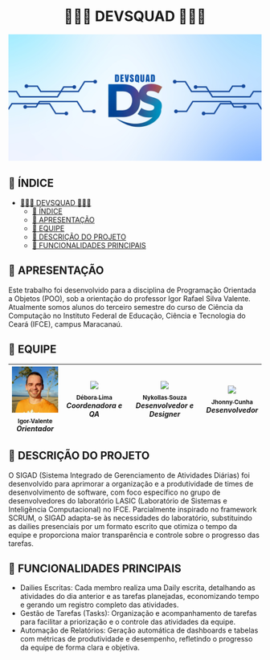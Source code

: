 
<div style="text-align: center;">

# 👩🏻‍💻 DEVSQUAD 👩🏻‍💻
<img title=" DevSquad" src="banner.png">

</div>

## 📝 ÍNDICE
- [👩🏻‍💻 DEVSQUAD 👩🏻‍💻](#-devsquad-)
  - [📝 ÍNDICE](#-índice)
  - [📜 APRESENTAÇÃO](#-apresentação)
  - [👥 EQUIPE](#-equipe)
  - [📘 DESCRIÇÃO DO PROJETO](#-descrição-do-projeto)
  - [🌟 FUNCIONALIDADES PRINCIPAIS](#-funcionalidades-principais)

## 📜 APRESENTAÇÃO
Este trabalho foi desenvolvido para a disciplina de Programação Orientada a Objetos (POO), sob a orientação do professor Igor Rafael Silva Valente. Atualmente somos alunos do terceiro semestre do curso de Ciência da Computação no Instituto Federal de Educação, Ciência e Tecnologia do Ceará (IFCE), campus Maracanaú.

## 👥 EQUIPE
| [<img src="prof. Igor.png" width=115> <br><sub> Igor Valente </sub>](https://github.com/igorvalente1004) <br> <i>Orientador</i> | [<img src="https://avatars.githubusercontent.com/u/120287932?s=400&u=8aecd1353167baa60b5b7ad71501a738977bf2f9&v=4" width=115> <br><sub> Débora Lima </sub>](https://github.com/deboradls) <br> <i>Coordenadora e QA</i> | [<img src="https://avatars.githubusercontent.com/u/147006376?v=4" width=115> <br><sub> Nykollas Souza </sub>](https://github.com/eholuizao) <br> <i>Desenvolvedor e Designer</i> | [<img src="https://avatars.githubusercontent.com/u/87949563?v=4" width=115> <br> <sub> Jhonny Cunha </sub>](https://github.com/jhonnycs) <br> <i>Desenvolvedor</i> | 
| :---: | :---: | :---: | :---: |

## 📘 DESCRIÇÃO DO PROJETO
O SIGAD (Sistema Integrado de Gerenciamento de Atividades Diárias) foi desenvolvido para aprimorar a organização e a produtividade de times de desenvolvimento de software, com foco específico no grupo de desenvolvedores do laboratório LASIC (Laboratório de Sistemas e Inteligência Computacional) no IFCE. Parcialmente inspirado no framework SCRUM, o SIGAD adapta-se às necessidades do laboratório, substituindo as dailies presenciais por um formato escrito que otimiza o tempo da equipe e proporciona maior transparência e controle sobre o progresso das tarefas.

## 🌟 FUNCIONALIDADES PRINCIPAIS
- Dailies Escritas: Cada membro realiza uma Daily escrita, detalhando as atividades do dia anterior e as tarefas planejadas, economizando tempo e gerando um registro completo das atividades.
- Gestão de Tarefas (Tasks): Organização e acompanhamento de tarefas para facilitar a priorização e o controle das atividades da equipe.
- Automação de Relatórios: Geração automática de dashboards e tabelas com métricas de produtividade e desempenho, refletindo o progresso da equipe de forma clara e objetiva.

<!-- ## 💻 TECNOLOGIAS USADAS -->
